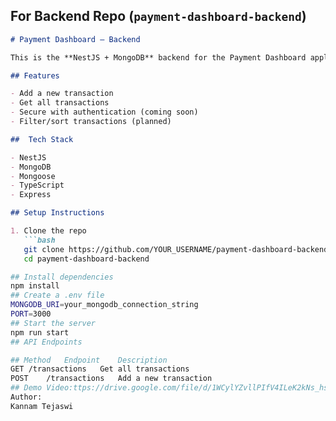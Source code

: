 ## For Backend Repo (`payment-dashboard-backend`)

```md
# Payment Dashboard – Backend

This is the **NestJS + MongoDB** backend for the Payment Dashboard application. It exposes REST APIs for managing transactions.

## Features

- Add a new transaction
- Get all transactions
- Secure with authentication (coming soon)
- Filter/sort transactions (planned)

##  Tech Stack

- NestJS
- MongoDB
- Mongoose
- TypeScript
- Express

## Setup Instructions

1. Clone the repo
   ```bash
   git clone https://github.com/YOUR_USERNAME/payment-dashboard-backend.git
   cd payment-dashboard-backend

## Install dependencies
npm install
## Create a .env file
MONGODB_URI=your_mongodb_connection_string
PORT=3000
## Start the server
npm run start
## API Endpoints

## Method	Endpoint	Description
GET	/transactions	Get all transactions
POST	/transactions	Add a new transaction
## Demo Video:ttps://drive.google.com/file/d/1WCylYZvllPIfV4ILeK2kNs_hsoz7g_K9/view?usp=drive_link
Author:
Kannam Tejaswi

